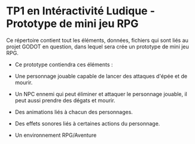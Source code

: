 # TP1 en Intéractivité Ludique - Prototype de mini jeu RPG

Ce répertoire contient tout les éléments, données, fichiers qui sont liés au projet GODOT en question, dans lequel sera crée un prototype de mini jeu RPG.

- Ce prototype contiendra ces éléments :

- Une personnage jouable capable de lancer des attaques d'épée et de mourir.
- Un NPC ennemi qui peut éliminer et attaquer le personnage jouable, il peut aussi prendre des dégats et mourir.
- Des animations liés à chacun des personnages.
- Des effets sonores liés à certaines actions du personnage.
- Un environnement RPG/Aventure

